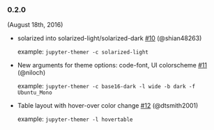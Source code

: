 ### 0.2.0

(August 18th, 2016)

- solarized into solarized-light/solarized-dark [#10](https://github.com/transcranial/jupyter-themer/pull/10) (@shian48263)

  example: `jupyter-themer -c solarized-light`

- New arguments for theme options: code-font, UI colorscheme [#11](https://github.com/transcranial/jupyter-themer/pull/11) (@niloch)

  example: `jupyter-themer -c base16-dark -l wide -b dark -f Ubuntu_Mono`

- Table layout with hover-over color change [#12](https://github.com/transcranial/jupyter-themer/pull/12) (@dtsmith2001)

  example: `jupyter-themer -l hovertable`
